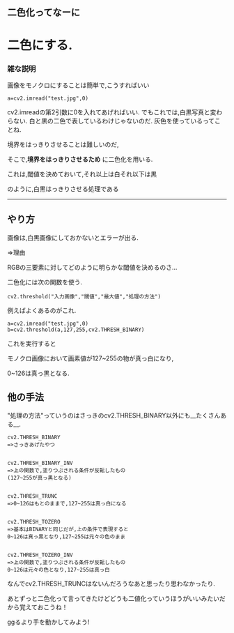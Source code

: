 ## 二色化ってなーに

# 二色にする.

### 雑な説明
画像をモノクロにすることは簡単で,こうすればいい
```
a=cv2.imread("test.jpg",0)
```
cv2.imreadの第2引数に0を入れてあげればいい.
でもこれでは,白黒写真と変わらない.
白と黒の二色で表しているわけじゃないのだ.
灰色を使っているってことね.

境界をはっきりさせることは難しいのだ,

そこで,__境界をはっきりさせるため__
に二色化を用いる.

これは,閾値を決めておいて,それ以上は白それ以下は黒

のように,白黒はっきりさせる処理である

____
## やり方
画像は,白黒画像にしておかないとエラーが出る.

=>理由

RGBの三要素に対してどのように明らかな閾値を決めるのさ...

二色化には次の関数を使う.
```
cv2.threshold("入力画像","閾値","最大値","処理の方法")
```

例えばよくあるのがこれ.
```
a=cv2.imread("test.jpg",0)
b=cv2.threshold(a,127,255,cv2.THRESH_BINARY)
```
これを実行すると

モノクロ画像において画素値が127~255の物が真っ白になり,

0~126は真っ黒となる.
## 他の手法
"処理の方法"っていうのはさっきのcv2.THRESH_BINARY以外にも__たくさんある__.

```
cv2.THRESH_BINARY
=>さっきあげたやつ


cv2.THRESH_BINARY_INV
=>上の関数で,塗りつぶされる条件が反転したもの
(127~255が真っ黒となる)


cv2.THRESH_TRUNC
=>0~126はもとのままで,127~255は真っ白になる


cv2.THRESH_TOZERO
=>基本はBINARYと同じだが,上の条件で表現すると
0~126は真っ黒となり,127~255は元々の色のまま


cv2.THRESH_TOZERO_INV
=>上の関数で,塗りつぶされる条件が反転したもの
0~126は元々の色となり,127~255は真っ白
```

なんでcv2.THRESH_TRUNCはないんだろうなあと思ったり思わなかったり.

あとずっと二色化って言ってきたけどどうも二値化っていうほうがいいみたいだから覚えておこうね！

ggるより手を動かしてみよう!
